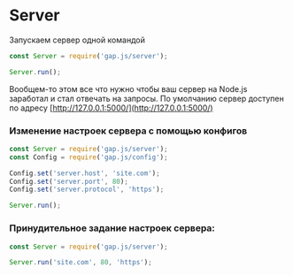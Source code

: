 # Server

Запускаем сервер одной командой 
 
```javascript
const Server = require('gap.js/server');

Server.run();
```

Вообщем-то этом все что нужно чтобы ваш сервер на Node.js заработал и стал отвечать на запросы. По умолчанию сервер 
доступен по адресу [http://127.0.0.1:5000/](http://127.0.0.1:5000/)


### Изменение настроек сервера с помощью конфигов 
```javascript
const Server = require('gap.js/server');
const Config = require('gap.js/config');

Config.set('server.host', 'site.com');
Config.set('server.port', 80);
Config.set('server.protocol', 'https');

Server.run();
```


### Принудительное задание настроек сервера: 
```javascript
const Server = require('gap.js/server');

Server.run('site.com', 80, 'https');
```